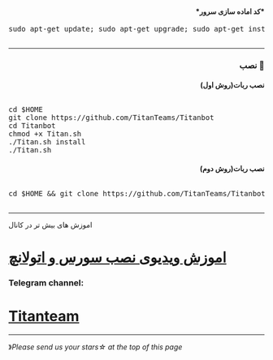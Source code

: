 <h4 dir="rtl"> *کد اماده سازی سرور* 
</h4>
<pre>
<span>sudo apt-get update; sudo apt-get upgrade; sudo apt-get install tmux; sudo apt-get install luarocks; sudo apt-get install screen; sudo apt-get install libreadline-dev libconfig-dev libssl-dev lua5.2 liblua5.2-dev lua-socket lua-sec lua-expat libevent-dev make unzip git redis-server autoconf g++ libjansson-dev libpython-dev expat libexpat1-dev; sudo apt-get update; sudo apt-get install; sudo apt-get install upstart-sysv;
</span>
</pre>
<hr>
<h3 align="right"> <strong>نصب</strong> 🚀
<h4 dir="rtl">نصب ربات(روش اول)
<br></h4>
<h6 dir="rtl"></h6>
<pre>
<span>cd $HOME</span>
<span>git clone https://github.com/TitanTeams/Titanbot</span>
<span>cd Titanbot</span>
<span>chmod +x Titan.sh</span>
<span>./Titan.sh install</span>
<span>./Titan.sh</span>
</pre>
<h4 dir="rtl">نصب ربات(روش دوم)
<br></h4>
<h6 dir="rtl"></h6>
<pre>
<span>cd $HOME && git clone https://github.com/TitanTeams/Titanbot && cd Titanbot && chmod +x Titan.sh && ./Titan.sh install && ./Titan.sh 
</span>
</pre>
<hr>
اموزش های بیش تر در کانال

# [اموزش ویدیوی نصب سورس و اتولانچ](https://telegram.me/titantims)


###  Telegram channel:

# [Titanteam](https://telegram.me/titantims)

* * *
》*Please send us your stars☆ at the top of this page*



